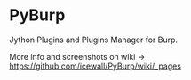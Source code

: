 PyBurp
======

Jython Plugins and Plugins Manager for Burp.

More info and screenshots on wiki -> https://github.com/icewall/PyBurp/wiki/_pages
